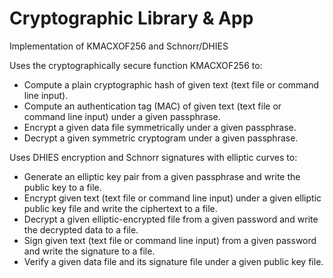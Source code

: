 # Cryptographic Library & App
Implementation of KMACXOF256 and Schnorr/DHIES

Uses the cryptographically secure function KMACXOF256 to:
- Compute a plain cryptographic hash of given text (text file or command line input).
- Compute an authentication tag (MAC) of given text (text file or command line input) under a given passphrase.
- Encrypt a given data file symmetrically under a given passphrase.
- Decrypt a given symmetric cryptogram under a given passphrase.

Uses DHIES encryption and Schnorr signatures with elliptic curves to:
- Generate an elliptic key pair from a given passphrase and write the public key to a file.
- Encrypt given text (text file or command line input) under a given elliptic public key file and write the ciphertext to a file.
- Decrypt a given elliptic-encrypted file from a given password and write the decrypted data to a file.
- Sign given text (text file or command line input) from a given password and write the signature to a file.
- Verify a given data file and its signature file under a given public key file.
